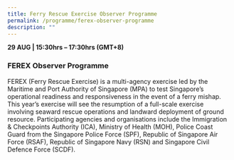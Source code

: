 ```yaml
---
title: Ferry Rescue Exercise Observer Programme
permalink: /programme/ferex-observer-programme
description: ""
---
```

<div>
  <b>29 AUG | 15:30hrs – 17:30hrs (GMT+8)</b>
  <h3>FEREX Observer Programme</h3>
</div>
<p>FEREX (Ferry Rescue Exercise) is a multi-agency exercise led by the Maritime and Port Authority of Singapore (MPA) to test Singapore’s operational readiness and responsiveness in the event of a ferry mishap. This year’s exercise will see the resumption of a full-scale exercise involving seaward rescue operations and landward deployment of ground resource. Participating agencies and organisations include the Immigration & Checkpoints Authority (ICA), Ministry of Health (MOH), Police Coast Guard from the Singapore Police Force (SPF), Republic of Singapore Air Force (RSAF), Republic of Singapore Navy (RSN) and Singapore Civil Defence Force (SCDF).</p>
<style type="text/css"> 
    .is-left{
      text-align: left;
    }
    .content h4{
      font-weight: 500; 
      color: #337B9A !important;
      margin-top: 1rem;
    }
    .bg-light {
      background-color: #fff !important;
      box-shadow: 5px 5px 5px 5px rgb(215 215 215), -5px 0 6px -4px rgb(215 215 215);
    }
    .p-4 {
      padding: 1.5rem!important;
    }
  .content a {text-decoration:none;}
	.content h3 { margin-top: 1rem;}
</style>